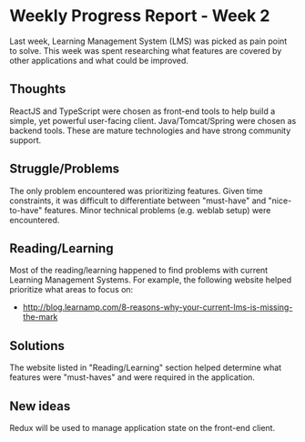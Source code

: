 # Weekly Progress Report - Week 2
Last week, Learning Management System (LMS) was picked as pain point to solve. This week was spent researching
what features are covered by other applications and what could be improved.

## Thoughts
ReactJS and TypeScript were chosen as front-end tools to help build a simple, yet powerful user-facing client.
Java/Tomcat/Spring were chosen as backend tools. These are mature technologies and have strong community support.

## Struggle/Problems
The only problem encountered was prioritizing features. Given time constraints, it was difficult to differentiate
between "must-have" and "nice-to-have" features. Minor technical problems (e.g. weblab setup) were encountered.

## Reading/Learning
Most of the reading/learning happened to find problems with current Learning Management Systems. For example,
the following website helped prioritize what areas to focus on:
- http://blog.learnamp.com/8-reasons-why-your-current-lms-is-missing-the-mark

## Solutions
The website listed in "Reading/Learning" section helped determine what features were "must-haves" and were required in the application.

## New ideas
Redux will be used to manage application state on the front-end client.